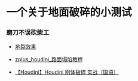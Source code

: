 # 一个关于地面破碎的小测试

### 磨刀不误砍柴工

* [地裂效果](https://www.bilibili.com/video/av93354531?p=52)

* [zplus_houdini_路面塌陷教程](https://www.bilibili.com/video/av94453054)

* [【Houdini】Houdini 刚体破碎 实战（国语）](https://www.bilibili.com/video/av32870199?p=6)
